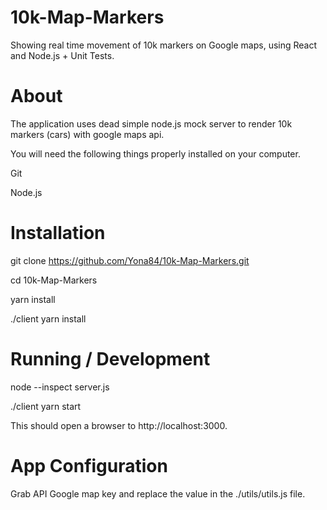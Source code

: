 # 10k-Map-Markers
Showing real time movement of 10k markers on Google maps, using React and Node.js + Unit Tests.

# About
The application uses dead simple node.js mock server to render 10k markers (cars) with google maps api.


You will need the following things properly installed on your computer.

Git

Node.js 


# Installation
git clone https://github.com/Yona84/10k-Map-Markers.git

cd 10k-Map-Markers

 yarn install
 
./client yarn install

# Running / Development

 node --inspect server.js
 
./client yarn start

This should open a browser to http://localhost:3000.

# App Configuration
Grab API Google map key and replace the value in the ./utils/utils.js file.
